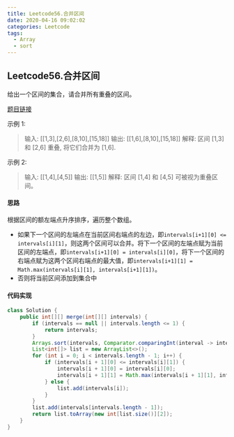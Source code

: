 ```yaml
---
title: Leetcode56.合并区间
date: 2020-04-16 09:02:02
categories: Leetcode
tags:
  - Array
  - sort
---
```


## Leetcode56.合并区间

给出一个区间的集合，请合并所有重叠的区间。

[题目链接](https://leetcode-cn.com/problems/merge-intervals)

<!--more-->

示例 1:

>输入: [[1,3],[2,6],[8,10],[15,18]]
>输出: [[1,6],[8,10],[15,18]]
>解释: 区间 [1,3] 和 [2,6] 重叠, 将它们合并为 [1,6].

示例 2:

>输入: [[1,4],[4,5]]
>输出: [[1,5]]
>解释: 区间 [1,4] 和 [4,5] 可被视为重叠区间。

#### 思路

根据区间的额左端点升序排序，遍历整个数组。

- 如果下一个区间的左端点在当前区间右端点的左边，即`intervals[i+1][0] <= intervals[i][1]`，则这两个区间可以合并。将下一个区间的左端点赋为当前区间的左端点，即`intervals[i+1][0] = intervals[i][0]`，将下一个区间的右端点赋为这两个区间右端点的最大值，即`intervals[i+1][1] = Math.max(intervals[i][1], intervals[i+1][1])`。
- 否则将当前区间添加到集合中



#### 代码实现

```java
class Solution {
    public int[][] merge(int[][] intervals) {
        if (intervals == null || intervals.length <= 1) {
            return intervals;
        }
        Arrays.sort(intervals, Comparator.comparingInt(interval -> interval[0]));
        List<int[]> list = new ArrayList<>();
        for (int i = 0; i < intervals.length - 1; i++) {
            if (intervals[i + 1][0] <= intervals[i][1]) {
                intervals[i + 1][0] = intervals[i][0];
                intervals[i + 1][1] = Math.max(intervals[i + 1][1], intervals[i][1]);
            } else {
                list.add(intervals[i]);
            }
        }
        list.add(intervals[intervals.length - 1]);
        return list.toArray(new int[list.size()][2]);
    }
}
```

